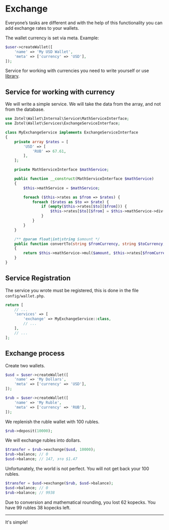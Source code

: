 # Exchange

Everyone’s tasks are different and with the help of this functionality
you can add exchange rates to your wallets.

The wallet currency is set via meta. Example:

```php
$user->createWallet([
    'name' => 'My USD Wallet',
    'meta' => ['currency' => 'USD'],
]);
```

Service for working with currencies you need to write yourself or
use [library](https://github.com/bavix/laravel-wallet-swap).

## Service for working with currency

We will write a simple service. 
We will take the data from the array, and not from the database.

```php
use Zotel\Wallet\Internal\Service\MathServiceInterface;
use Zotel\Wallet\Services\ExchangeServiceInterface;

class MyExchangeService implements ExchangeServiceInterface
{
    private array $rates = [
        'USD' => [
            'RUB' => 67.61,
        ],
    ];

    private MathServiceInterface $mathService;

    public function __construct(MathServiceInterface $mathService)
    {
        $this->mathService = $mathService;

        foreach ($this->rates as $from => $rates) {
            foreach ($rates as $to => $rate) {
                if (empty($this->rates[$to][$from])) {
                    $this->rates[$to][$from] = $this->mathService->div(1, $rate);
                }
            }
        }
    }

    /** @param float|int|string $amount */
    public function convertTo(string $fromCurrency, string $toCurrency, $amount): string
    {
        return $this->mathService->mul($amount, $this->rates[$fromCurrency][$toCurrency] ?? 1);
    }
}
```

## Service Registration

The service you wrote must be registered, this is done in the file `config/wallet.php`.

```php
return [
    // ...
    'services' => [
        'exchange' => MyExchangeService::class,
        // ...
    ],
    // ...
];
```

## Exchange process

Create two wallets.

```php
$usd = $user->createWallet([
    'name' => 'My Dollars',
    'meta' => ['currency' => 'USD'],
]);

$rub = $user->createWallet([
    'name' => 'My Ruble',
    'meta' => ['currency' => 'RUB'],
]);
```

We replenish the ruble wallet with 100 rubles.

```php
$rub->deposit(10000);
```

We will exchange rubles into dollars.

```php
$transfer = $rub->exchange($usd, 10000);
$rub->balance; // 0
$usd->balance; // 147, это $1.47
```

Unfortunately, the world is not perfect. You will not get back your 100 rubles.

```php
$transfer = $usd->exchange($rub, $usd->balance);
$usd->balance; // 0
$rub->balance; // 9938
```

Due to conversion and mathematical rounding, you lost 62 kopecks.
You have 99 rubles 38 kopecks left.

---
It's simple!

